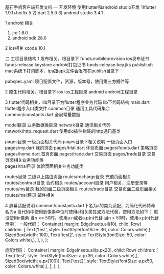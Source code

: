 基石手机客户端开发文档
一 开发环境
使用flutter和android studio开发
1)flutter 1.9.1+hotfix.5 
2) dart 2.5.0
3) android studio 3.4.1

1 android 相关
1) jre 1.8.0
2) android sdk 28.0

2 ios相关
xcode 10.1

二 工程目录结构
1 发布相关，根目录下
funds.mobileprovision   ios发布证书
funds-release.keystore  android打包证书
funds-release-key.jks 
publish.sh              mac系统下打包脚本，ipa跟apk文件会发布在publish目录下

pubspec.yaml            项目配置文件，资源，版本号，使用第三方插件等

2 原生代码相关，根目录下
ios                     ios工程目录
android                 android工程目录

3 flutter代码相关，lib目录下为flutter程序业务代码
lib下代码结构
main.dart               flutter程序入口类文件
common目录               通用工具代码集合
common/constants.dart   全局常量数据

model目录                业务数据类目录
network目录              通讯相关代码
network/http_request.dart 使用dio插件封装的http通讯基类

pages目录                一级页面相关代码
pages目录下相关说明
一级页面入口
pages/my.dart             我的页面
pages/trial.dart          体验页面
pages/funds.dart          策略页面
pages/home.dart           首页页面
pages/trade.dart          交易页面
pages/trade目录           交易页面相关业务功能类  
pages/trial目录           体验页面相关业务功能类    

routes目录                二级以上路由页面
routes/recharge目录       充值页面相关
routes/contract目录       合约相关
routes/account目录        用户相关，注册登录等
routes/my目录             我的页面二级页面相关
routes/trade目录          交易页面二级页面相关
routes/mail目录           邮件相关

4 屏幕适配说明
common/constants.dart下名为a的类为适配，为简化代码特命名为a
当代码中使用到像素单位时使用a相关属性或方法代替，使用方法如下：
假设使用n像素
当n <= 50时，使用a.n或者a.p(n)代替
当n > 50时，使用a.p(n)代替
示例：
一般代码：
Container(
    margin: EdgeInsets.all(10),
    child: Row(
      children: <Widget>[
        Text('test', style: TextStyle(fontSize: 36, color: Colors.white),),
        SizedBox(width: 100),
        Text('test2', style: TextStyle(fontSize: 50, color: Colors.white),),
      ],
    ),
);

适配代码：
Container(
    margin: EdgeInsets.all(a.px20),
    child: Row(
      children: <Widget>[
        Text('test', style: TextStyle(fontSize: a.px36, color: Colors.white),),
        SizedBox(width: a.px(100)),
        Text('test2', style: TextStyle(fontSize: a.px50, color: Colors.white),),
      ],
    ),
);